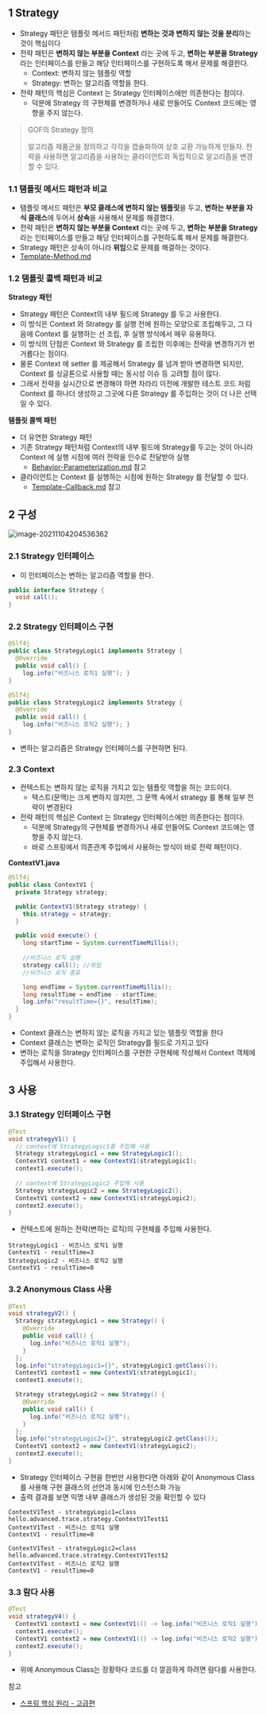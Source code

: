 ## 1 Strategy

* Strategy 패턴은 탬플릿 메서드 패턴처럼 **변하는 것과 변하지 않는 것을 분리**하는 것이 핵심이다
* 전략 패턴은 **변하지 않는 부분을 Context** 라는 곳에 두고, **변하는 부분을 Strategy** 라는 인터페이스를 만들고 해당 인터페이스를 구현하도록 해서 문제를 해결한다. 
	* Context: 변하지 않는 템플릿 역할
	* Strategy: 변하는 알고리즘 역할을 한다.
* 전략 패턴의 핵심은 Context 는 Strategy 인터페이스에만 의존한다는 점이다. 
	* 덕분에 Strategy 의 구현체를 변경하거나 새로 만들어도 Context 코드에는 영향을 주지 않는다.




> GOF의 Strategy 정의
>
> 알고리즘 제품군을 정의하고 각각을 캡슐화하여 상호 교환 가능하게 만들자. 
> 전략을 사용하면 알고리즘을 사용하는 클라이언트와 독립적으로 알고리즘을 변경할 수 있다.



### 1.1 탬플릿 메서드 패턴과 비교

* 탬플릿 메서드 패턴은 **부모 클래스에 변하지 않는 템플릿**을 두고, **변하는 부분을 자식 클래스**에 두어서 **상속**을 사용해서 문제를 해결했다.
* 전략 패턴은 **변하지 않는 부분을 Context** 라는 곳에 두고, **변하는 부분을 Strategy** 라는 인터페이스를 만들고 해당 인터페이스를 구현하도록 해서 문제를 해결한다. 
* Strategy 패턴은 상속이 아니라 **위임**으로 문제를 해결하는 것이다.
* [Template-Method.md](../Template-Method/Template-Method.md)



### 1.2 탬플릿 콜백 패턴과 비교

**Strategy 패턴**

* Strategy 패턴은 Context의 내부 필드에 Strategy 를 두고 사용한다.
* 이 방식은 Context 와 Strategy 를 실행 전에 원하는 모양으로 조립해두고, 그 다음에 Context 를 실행하는 선 조립, 후 실행 방식에서 매우 유용하다.
* 이 방식의 단점은 Context 와 Strategy 를 조립한 이후에는 전략을 변경하기가 번거롭다는 점이다. 
* 물론 Context 에 setter 를 제공해서 Strategy 를 넘겨 받아 변경하면 되지만, Context 를 싱글톤으로 사용할 때는 동시성 이슈 등 고려할 점이 많다. 
* 그래서 전략을 실시간으로 변경해야 하면 차라리 이전에 개발한 테스트 코드 처럼 Context 를 하나더 생성하고 그곳에 다른 Strategy 를 주입하는 것이 더 나은 선택일 수 있다.



**탬플릿 콜백 패턴**

* 더 유연한 Strategy 패턴
* 기존 Strategy 패턴처럼 Context의 내부 필드에 Strategy를 두고는 것이 아니라 Context 에 실행 시점에 여러 전략을 인수로 전달받아 실행
	* [Behavior-Parameterization.md](../../../../../../../GoogleDrive/dev/TIL/Language/Java/Behavior-Parameterization/Behavior-Parameterization.md) 참고
* 클라이언트는 Context 를 실행하는 시점에 원하는 Strategy 를 전달할 수 있다.
	* [Template-Callback.md](../Template-Callback/Template-Callback.md) 참고



## 2 구성

![image-20211104204536362](images/image1.png)



### 2.1 Strategy 인터페이스

* 이 인터페이스는 변하는 알고리즘 역할을 한다.

```java
public interface Strategy {
  void call();
}
```



### 2.2 Strategy 인터페이스 구현

```java
@Slf4j
public class StrategyLogic1 implements Strategy {
  @Override
  public void call() {
    log.info("비즈니스 로직1 실행"); }
}
```

```java
@Slf4j
public class StrategyLogic2 implements Strategy {
  @Override
  public void call() {
    log.info("비즈니스 로직2 실행"); }
}
```

* 변하는 알고리즘은 Strategy 인터페이스를 구현하면 된다.



### 2.3 Context

* 컨텍스트는 변하지 않는 로직을 가지고 있는 템플릿 역할을 하는 코드이다. 
	* 텍스트(문맥)는 크게 변하지 않지만, 그 문맥 속에서 strategy 를 통해 일부 전략이 변경된다
* 전략 패턴의 핵심은 Context 는 Strategy 인터페이스에만 의존한다는 점이다. 
	* 덕분에 Strategy의 구현체를 변경하거나 새로 만들어도 Context 코드에는 영향을 주지 않는다.
	* 바로 스프링에서 의존관계 주입에서 사용하는 방식이 바로 전략 패턴이다.




**ContextV1.java**

```java
@Slf4j
public class ContextV1 {
  private Strategy strategy;

  public ContextV1(Strategy strategy) {
    this.strategy = strategy;
  }

  public void execute() {
    long startTime = System.currentTimeMillis(); 
    
    //비즈니스 로직 실행
    strategy.call(); //위임
    //비즈니스 로직 종료

    long endTime = System.currentTimeMillis();
    long resultTime = endTime - startTime;
    log.info("resultTime={}", resultTime);
  }
}
```

* Context 클래스는 변하지 않는 로직을 가지고 있는 템플릿 역할을 한다
* Context 클래스는 변하는 로직인 Strategy를 필드로 가지고 있다
* 변하는 로직을 Strategy 인터페이스를 구현한 구현체에 작성해서 Context 객체에 주입해서 사용한다.



## 3 사용

### 3.1 Strategy 인터페이스 구현

```java
@Test
void strategyV1() {
  // context에 StrategyLogic1를 주입해 사용
  Strategy strategyLogic1 = new StrategyLogic1();
  ContextV1 context1 = new ContextV1(strategyLogic1);
  context1.execute();
  
  // context에 StrategyLogic2 주입해 사용
  Strategy strategyLogic2 = new StrategyLogic2();
  ContextV1 context2 = new ContextV1(strategyLogic2);
  context2.execute();
}
```

* 컨텍스트에 원하는 전략(변하는 로직)의 구현체를 주입해 사용한다.

```
StrategyLogic1 - 비즈니스 로직1 실행 
ContextV1 - resultTime=3
StrategyLogic2 - 비즈니스 로직2 실행 
ContextV1 - resultTime=0
```



### 3.2 Anonymous Class 사용

```java
@Test
void strategyV2() {
  Strategy strategyLogic1 = new Strategy() {
    @Override
    public void call() {
      log.info("비즈니스 로직1 실행");
    }
  };
  log.info("strategyLogic1={}", strategyLogic1.getClass());
  ContextV1 context1 = new ContextV1(strategyLogic1);
  context1.execute();

  Strategy strategyLogic2 = new Strategy() {
    @Override
    public void call() {
      log.info("비즈니스 로직2 실행");
    }
  };
  log.info("strategyLogic2={}", strategyLogic2.getClass());
  ContextV1 context2 = new ContextV1(strategyLogic2);
  context2.execute();
}
```

* Strategy 인터페이스 구현을 한번만 사용한다면 아래와 같이 Anonymous Class를 사용해 구현 클래스의 선언과 동시에 인스턴스화 가능
* 출력 결과를 보면 익명 내부 클래스가 생성된 것을 확인할 수 있다

```
ContextV1Test - strategyLogic1=class 
hello.advanced.trace.strategy.ContextV1Test$1 
ContextV1Test - 비즈니스 로직1 실행
ContextV1 - resultTime=0

ContextV1Test - strategyLogic2=class 
hello.advanced.trace.strategy.ContextV1Test$2 
ContextV1Test - 비즈니스 로직2 실행
ContextV1 - resultTime=0
```



### 3.3 람다 사용


```java
@Test
void strategyV4() {
  ContextV1 context1 = new ContextV1(() -> log.info("비즈니스 로직1 실행"));
  context1.execute();
  ContextV1 context2 = new ContextV1(() -> log.info("비즈니스 로직2 실행"));
  context2.execute();
}
```

* 위에 Anonymous Class는 장황하다 코드를 더 깔끔하게 하려면 람다를 사용한다.




참고

* [스프링 핵심 원리 - 고급편](https://www.inflearn.com/course/%EC%8A%A4%ED%94%84%EB%A7%81-%ED%95%B5%EC%8B%AC-%EC%9B%90%EB%A6%AC-%EA%B3%A0%EA%B8%89%ED%8E%B8/dashboard)